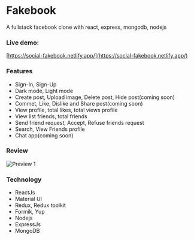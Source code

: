 # Fakebook

A fullstack facebook clone with react, express, mongodb, nodejs

### Live demo:

[https://social-fakebook.netlify.app/](https://social-fakebook.netlify.app/)

### Features

- Sign-In, Sign-Up
- Dark mode, Light mode
- Create post, Upload image, Delete post, Hide post(coming soon)
- Commet, Like, Dislike and Share post(coming soon)
- View profile, total likes, total views profile
- View list friends, total friends
- Send friend request, Accept, Refuse friends request
- Search, View Friends profile
- Chat app(coming soon)

### Review

![Preview 1](https://i.ibb.co/JQ65n2k/webtest.png)

### Technology

- ReactJs
- Material UI
- Redux, Redux toolkit
- Formik, Yup
- Nodejs
- ExpressJs
- MongoDB
